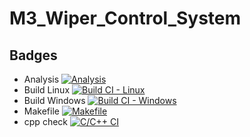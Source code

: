 # M3_Wiper_Control_System
## Badges
- Analysis
 [![Analysis](https://github.com/Nandhu-P/M3_Wiper_Control_System/actions/workflows/Analysis.yml/badge.svg)](https://github.com/Nandhu-P/M3_Wiper_Control_System/actions/workflows/Analysis.yml)
 - Build Linux
 [![Build CI - Linux](https://github.com/Nandhu-P/M3_Wiper_Control_System/actions/workflows/Build_Linux.yml/badge.svg)](https://github.com/Nandhu-P/M3_Wiper_Control_System/actions/workflows/Build_Linux.yml)
 - Build Windows
  [![Build CI - Windows](https://github.com/Nandhu-P/M3_Wiper_Control_System/actions/workflows/Build_Windows.yml/badge.svg)](https://github.com/Nandhu-P/M3_Wiper_Control_System/actions/workflows/Build_Windows.yml)
  - Makefile
   [![Makefile](https://github.com/Nandhu-P/M3_Wiper_Control_System/actions/workflows/Makefile.yml/badge.svg)](https://github.com/Nandhu-P/M3_Wiper_Control_System/actions/workflows/Makefile.yml)
   - cpp check
     [![C/C++ CI](https://github.com/Nandhu-P/M3_Wiper_Control_System/actions/workflows/c-cpp.yml/badge.svg)](https://github.com/Nandhu-P/M3_Wiper_Control_System/actions/workflows/c-cpp.yml)
